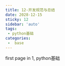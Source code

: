 ```yaml
---
title: 12-开发规范与总结
date: 2028-12-15
sticky: 12
sidebar: 'auto'
tags:
 - python基础
categories:
 -  base
---
```


first page in 1, python基础
